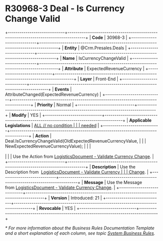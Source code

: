 ﻿---
erp.type: front-end-business-rule
erp.entity: Crm.Presales.Deals
---

# R30968-3 Deal - Is Currency Change Valid
+-----------------------------+---------------------------------------------------------------------------------------+
| **Code**                    | 30968-3                                                                               |
+-----------------------------+---------------------------------------------------------------------------------------+
| **Entity**                  | @Crm.Presales.Deals                                                                   |
+-----------------------------+---------------------------------------------------------------------------------------+
| **Name**                    | IsCurrencyChangeValid                                                                 |
+-----------------------------+---------------------------------------------------------------------------------------+
| **Attribute**               | ExpectedRevenueCurrency                                                               |
+-----------------------------+---------------------------------------------------------------------------------------+
| **Layer**                   | Front-End                                                                             |
+-----------------------------+---------------------------------------------------------------------------------------+
| **Events**                  | AttributeChanged(ExpectedRevenueCurrency)                                             |
+-----------------------------+---------------------------------------------------------------------------------------+
| **Priority**                | Normal                                                                                |
+-----------------------------+---------------------------------------------------------------------------------------+
| **Modify**                  | YES                                                                                   |
+-----------------------------+---------------------------------------------------------------------------------------+
| **Applicable Legislations** | [ALL // no condition                                                                  |
|                             | needed](xref:applicable-legislations)                                                 |
+-----------------------------+---------------------------------------------------------------------------------------+
| **Action**                  | Deal.IsCurrencyChangeValid(OldExpectedRevenueCurrencyValue,                           |
|                             | NewExpectedRevenueCurrencyValue);                                                     |
|                             | <br/><br/>                                                                            |
|                             | Use the Action from [LogisticsDocument - Validate Currency Change](R30707-1.md).      |
+-----------------------------+---------------------------------------------------------------------------------------+
| **Description**             | Use the Description from  [LogisticsDocument - Validate Currency                      |
|                             | Change](R30707-1.md).                                                                 |
+-----------------------------+---------------------------------------------------------------------------------------+
| **Message**                 | Use the Message from [LogisticsDocument - Validate Currency Change](R30707-1.md).     |
+-----------------------------+---------------------------------------------------------------------------------------+
| **Version**                 | Introduced: 21                                                                        |
+-----------------------------+---------------------------------------------------------------------------------------+
| **Revocable**               | YES                                                                                   |
+-----------------------------+---------------------------------------------------------------------------------------+

*\* For more information about the Business Rules Documentation Template and a short explanation of each column, see
topic [System Business Rules](../templates/template-description-system-business-rules.md).*

